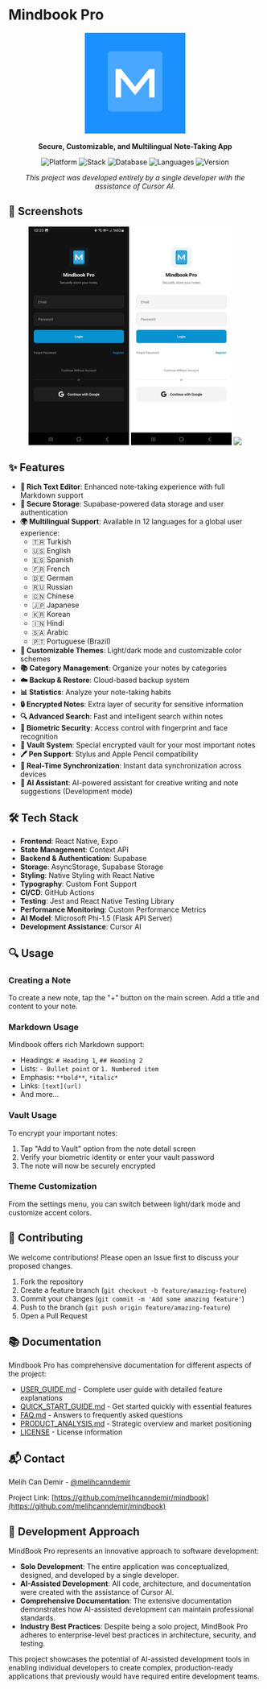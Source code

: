 # Mindbook Pro

<p align="center">
  <img src="./assets/logo.png" alt="Mindbook Logo" width="200"/>
</p>

<p align="center">
  <b>Secure, Customizable, and Multilingual Note-Taking App</b>
</p>

<p align="center">
  <img src="https://img.shields.io/badge/Platform-iOS%20%7C%20Android-blue" alt="Platform"/>
  <img src="https://img.shields.io/badge/Stack-React%20Native%20%7C%20Expo-blue" alt="Stack"/>
  <img src="https://img.shields.io/badge/Database-Supabase-green" alt="Database"/>
  <img src="https://img.shields.io/badge/Languages-12-orange" alt="Languages"/>
  <img src="https://img.shields.io/badge/Version-4.0.2-purple" alt="Version"/>
</p>

<p align="center">
  <i>This project was developed entirely by a single developer with the assistance of Cursor AI.</i>
</p>

## 📱 Screenshots

<p align="center">
  <!-- Screenshots will be added here -->
  <img src="screenshots/dark-mode.png" width="200" />
  <img src="screenshots/light-mode.png" width="200" />
  <img src="screenshots/note-editor.png" width="200" />
</p>

## ✨ Features

- **💫 Rich Text Editor**: Enhanced note-taking experience with full Markdown support
- **🔐 Secure Storage**: Supabase-powered data storage and user authentication
- **🌍 Multilingual Support**: Available in 12 languages for a global user experience:
  - 🇹🇷 Turkish
  - 🇺🇸 English
  - 🇪🇸 Spanish
  - 🇫🇷 French
  - 🇩🇪 German
  - 🇷🇺 Russian
  - 🇨🇳 Chinese
  - 🇯🇵 Japanese
  - 🇰🇷 Korean
  - 🇮🇳 Hindi
  - 🇸🇦 Arabic
  - 🇵🇹 Portuguese (Brazil)
- **🎨 Customizable Themes**: Light/dark mode and customizable color schemes
- **📚 Category Management**: Organize your notes by categories
- **☁️ Backup & Restore**: Cloud-based backup system
- **📊 Statistics**: Analyze your note-taking habits
- **🔒 Encrypted Notes**: Extra layer of security for sensitive information
- **🔍 Advanced Search**: Fast and intelligent search within notes
- **🧰 Biometric Security**: Access control with fingerprint and face recognition
- **🔐 Vault System**: Special encrypted vault for your most important notes
- **🖊️ Pen Support**: Stylus and Apple Pencil compatibility
- **🔄 Real-Time Synchronization**: Instant data synchronization across devices
- **🤖 AI Assistant**: AI-powered assistant for creative writing and note suggestions (Development mode)

## 🛠 Tech Stack

- **Frontend**: React Native, Expo
- **State Management**: Context API
- **Backend & Authentication**: Supabase
- **Storage**: AsyncStorage, Supabase Storage
- **Styling**: Native Styling with React Native
- **Typography**: Custom Font Support
- **CI/CD**: GitHub Actions
- **Testing**: Jest and React Native Testing Library
- **Performance Monitoring**: Custom Performance Metrics
- **AI Model**: Microsoft Phi-1.5 (Flask API Server)
- **Development Assistance**: Cursor AI

## 🔍 Usage

### Creating a Note

To create a new note, tap the "+" button on the main screen. Add a title and content to your note.

### Markdown Usage

Mindbook offers rich Markdown support:

- Headings: `# Heading 1`, `## Heading 2`
- Lists: `- Bullet point` or `1. Numbered item`
- Emphasis: `**bold**`, `*italic*`
- Links: `[text](url)`
- And more...

### Vault Usage

To encrypt your important notes:

1. Tap "Add to Vault" option from the note detail screen
2. Verify your biometric identity or enter your vault password
3. The note will now be securely encrypted

### Theme Customization

From the settings menu, you can switch between light/dark mode and customize accent colors.

## 🤝 Contributing

We welcome contributions! Please open an Issue first to discuss your proposed changes.

1. Fork the repository
2. Create a feature branch (`git checkout -b feature/amazing-feature`)
3. Commit your changes (`git commit -m 'Add some amazing feature'`)
4. Push to the branch (`git push origin feature/amazing-feature`)
5. Open a Pull Request

## 📚 Documentation

Mindbook Pro has comprehensive documentation for different aspects of the project:

- [USER_GUIDE.md](USER_GUIDE.md) - Complete user guide with detailed feature explanations
- [QUICK_START_GUIDE.md](QUICK_START_GUIDE.md) - Get started quickly with essential features
- [FAQ.md](FAQ.md) - Answers to frequently asked questions
- [PRODUCT_ANALYSIS.md](PRODUCT_ANALYSIS.md) - Strategic overview and market positioning
- [LICENSE](LICENSE) - License information

## 📬 Contact

Melih Can Demir - [@melihcanndemir](https://github.com/melihcanndemir)

Project Link: [https://github.com/melihcanndemir/mindbook](https://github.com/melihcanndemir/mindbook)

## 🧠 Development Approach

MindBook Pro represents an innovative approach to software development:

- **Solo Development**: The entire application was conceptualized, designed, and developed by a single developer.
- **AI-Assisted Development**: All code, architecture, and documentation were created with the assistance of Cursor AI.
- **Comprehensive Documentation**: The extensive documentation demonstrates how AI-assisted development can maintain professional standards.
- **Industry Best Practices**: Despite being a solo project, MindBook Pro adheres to enterprise-level best practices in architecture, security, and testing.

This project showcases the potential of AI-assisted development tools in enabling individual developers to create complex, production-ready applications that previously would have required entire development teams.
